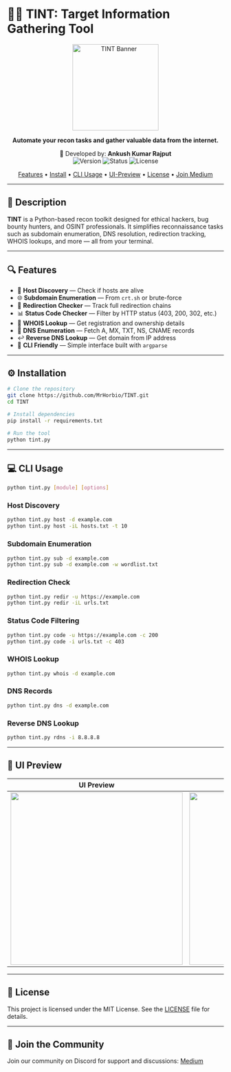 # 🕵️‍♂️ TINT: Target Information Gathering Tool

<p align="center">
  <img src="https://github.com/MrHorbio/TINT/TINT/static/banner.png" alt="TINT Banner" width="200px" />
</p>

<p align="center">
  <strong>Automate your recon tasks and gather valuable data from the internet.</strong>
</p>

<p align="center">
  📌 Developed by: <strong>Ankush Kumar Rajput</strong> <br>
  <img src="https://img.shields.io/badge/version-1.0-blue?style=flat-square" alt="Version">
  <img src="https://img.shields.io/badge/status-active-brightgreen?style=flat-square" alt="Status">
  <img src="https://img.shields.io/badge/license-MIT-yellow?style=flat-square" alt="License">
</p>

<p align="center">
  <a href="#-features">Features</a> •
  <a href="#️-installation">Install</a> •
  <a href="#-cli-usage">CLI Usage</a> •
  <a href="#-UI-Preview">UI-Preview</a> •
  <a href="#-license">License</a> •
  <a href="https://medium.com/@hrofficial62">Join Medium</a>
</p>


---

## 🧠 Description

**TINT** is a Python-based recon toolkit designed for ethical hackers, bug bounty hunters, and OSINT professionals. It simplifies reconnaissance tasks such as subdomain enumeration, DNS resolution, redirection tracking, WHOIS lookups, and more — all from your terminal.


---

## 🔍 Features

- 🧠 **Host Discovery** — Check if hosts are alive
- 🌐 **Subdomain Enumeration** — From `crt.sh` or brute-force
- 🔁 **Redirection Checker** — Track full redirection chains
- 📊 **Status Code Checker** — Filter by HTTP status (403, 200, 302, etc.)
- 📜 **WHOIS Lookup** — Get registration and ownership details
- 📡 **DNS Enumeration** — Fetch A, MX, TXT, NS, CNAME records
- ↩️ **Reverse DNS Lookup** — Get domain from IP address
- 🎯 **CLI Friendly** — Simple interface built with `argparse`


---

## ⚙️ Installation

```bash
# Clone the repository
git clone https://github.com/MrHorbio/TINT.git
cd TINT

# Install dependencies
pip install -r requirements.txt

# Run the tool
python tint.py
```


---

## 💻 CLI Usage

```bash
python tint.py [module] [options]
```


### Host Discovery

```bash
python tint.py host -d example.com
python tint.py host -iL hosts.txt -t 10
```


### Subdomain Enumeration

```bash 
python tint.py sub -d example.com
python tint.py sub -d example.com -w wordlist.txt
```


### Redirection Check

```bash
python tint.py redir -u https://example.com
python tint.py redir -iL urls.txt
```


### Status Code Filtering

```bash
python tint.py code -u https://example.com -c 200
python tint.py code -i urls.txt -c 403
```


### WHOIS Lookup

```bash
python tint.py whois -d example.com
```


### DNS Records

```bash
python tint.py dns -d example.com
```


### Reverse DNS Lookup

```bash
python tint.py rdns -i 8.8.8.8
```


---

## 📸 UI Preview

| UI Preview | Terminal Mode |
|------------|---------------|
| <img src="https://your-desktop-screenshot-url.com" width="400"/> | <img src="https://your-terminal-screenshot-url.com" width="400"/> |


---

## 📜 License

This project is licensed under the MIT License. See the [LICENSE](LICENSE) file for details.


---

## 🤝 Join the Community

Join our community on Discord for support and discussions: [Medium](https://medium.com/@hrofficial62)